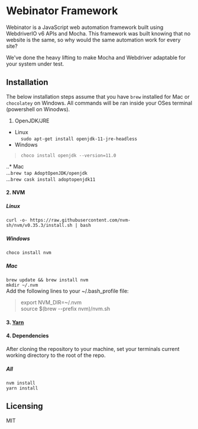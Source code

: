 # Webinator Framework
Webinator is a JavaScript web automation framework built using WebdriverIO v6 APIs and Mocha. This framework was built knowing that no website is the same, so why would the same automation work for every site?

We've done the heavy lifting to make Mocha and Webdriver adaptable for your system under test.



## Installation
The below installation steps assume that you have `brew` installed for Mac or `chocolatey` on Windows. All commands will be ran inside your OSes terminal (powershell on Winodws).


1. OpenJDK/JRE  
* Linux  
&nbsp;&nbsp;&nbsp;&nbsp;`sudo apt-get install openjdk-11-jre-headless`  
* Windows  
> `choco install openjdk --version=11.0`  

..* Mac  
...`brew tap AdoptOpenJDK/openjdk`  
...`brew cask install adoptopenjdk11`


#### 2. NVM  
##### Linux  
`curl -o- https://raw.githubusercontent.com/nvm-sh/nvm/v0.35.3/install.sh | bash`  
##### Windows  
`choco install nvm`  
##### Mac  
`brew update && brew install nvm`  
`mkdir ~/.nvm`  
Add the following lines to your ~/.bash_profile file:  
> export NVM_DIR=~/.nvm <br/>
> source $(brew --prefix nvm)/nvm.sh


#### 3. [Yarn](https://classic.yarnpkg.com/en/docs/install/)


#### 4. Dependencies  
After cloning the repository to your machine, set your terminals current working directory to the root of the repo.  

##### All  
`nvm install`  
`yarn install`


## Licensing

MIT
